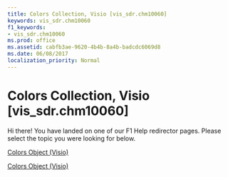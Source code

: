 ```yaml
---
title: Colors Collection, Visio [vis_sdr.chm10060]
keywords: vis_sdr.chm10060
f1_keywords:
- vis_sdr.chm10060
ms.prod: office
ms.assetid: cabfb3ae-9620-4b4b-8a4b-badcdc6069d8
ms.date: 06/08/2017
localization_priority: Normal
---
```



# Colors Collection, Visio [vis_sdr.chm10060]

Hi there! You have landed on one of our F1 Help redirector pages. Please select the topic you were looking for below.

[Colors Object (Visio)](http://msdn.microsoft.com/library/99f22b9b-f8cb-f598-7ad9-3367b5d68f72%28Office.15%29.aspx)

[Colors Object (Visio)](http://msdn.microsoft.com/library/54ac5c47-5e6a-b1bf-6a5d-c5439a00438f.aspx)


